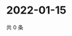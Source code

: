 # 2022-01-15

共 0 条

<!-- BEGIN WEIBO -->
<!-- 最后更新时间 Sat Jan 15 2022 00:01:30 GMT+0800 (China Standard Time) -->

<!-- END WEIBO -->
